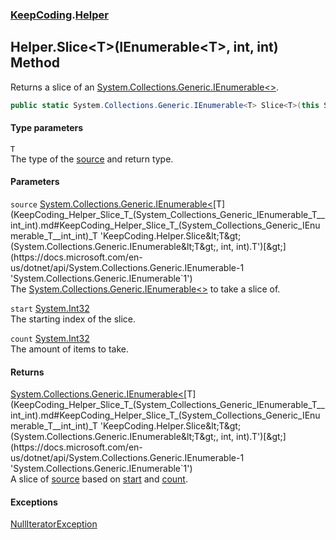 ### [KeepCoding](KeepCoding.md 'KeepCoding').[Helper](KeepCoding_Helper.md 'KeepCoding.Helper')
## Helper.Slice&lt;T&gt;(IEnumerable&lt;T&gt;, int, int) Method
Returns a slice of an [System.Collections.Generic.IEnumerable&lt;&gt;](https://docs.microsoft.com/en-us/dotnet/api/System.Collections.Generic.IEnumerable-1 'System.Collections.Generic.IEnumerable`1').  
```csharp
public static System.Collections.Generic.IEnumerable<T> Slice<T>(this System.Collections.Generic.IEnumerable<T> source, int start, int count);
```
#### Type parameters
<a name='KeepCoding_Helper_Slice_T_(System_Collections_Generic_IEnumerable_T__int_int)_T'></a>
`T`  
The type of the [source](KeepCoding_Helper_Slice_T_(System_Collections_Generic_IEnumerable_T__int_int).md#KeepCoding_Helper_Slice_T_(System_Collections_Generic_IEnumerable_T__int_int)_source 'KeepCoding.Helper.Slice&lt;T&gt;(System.Collections.Generic.IEnumerable&lt;T&gt;, int, int).source') and return type.
  
#### Parameters
<a name='KeepCoding_Helper_Slice_T_(System_Collections_Generic_IEnumerable_T__int_int)_source'></a>
`source` [System.Collections.Generic.IEnumerable&lt;](https://docs.microsoft.com/en-us/dotnet/api/System.Collections.Generic.IEnumerable-1 'System.Collections.Generic.IEnumerable`1')[T](KeepCoding_Helper_Slice_T_(System_Collections_Generic_IEnumerable_T__int_int).md#KeepCoding_Helper_Slice_T_(System_Collections_Generic_IEnumerable_T__int_int)_T 'KeepCoding.Helper.Slice&lt;T&gt;(System.Collections.Generic.IEnumerable&lt;T&gt;, int, int).T')[&gt;](https://docs.microsoft.com/en-us/dotnet/api/System.Collections.Generic.IEnumerable-1 'System.Collections.Generic.IEnumerable`1')  
The [System.Collections.Generic.IEnumerable&lt;&gt;](https://docs.microsoft.com/en-us/dotnet/api/System.Collections.Generic.IEnumerable-1 'System.Collections.Generic.IEnumerable`1') to take a slice of.
  
<a name='KeepCoding_Helper_Slice_T_(System_Collections_Generic_IEnumerable_T__int_int)_start'></a>
`start` [System.Int32](https://docs.microsoft.com/en-us/dotnet/api/System.Int32 'System.Int32')  
The starting index of the slice.
  
<a name='KeepCoding_Helper_Slice_T_(System_Collections_Generic_IEnumerable_T__int_int)_count'></a>
`count` [System.Int32](https://docs.microsoft.com/en-us/dotnet/api/System.Int32 'System.Int32')  
The amount of items to take.
  
#### Returns
[System.Collections.Generic.IEnumerable&lt;](https://docs.microsoft.com/en-us/dotnet/api/System.Collections.Generic.IEnumerable-1 'System.Collections.Generic.IEnumerable`1')[T](KeepCoding_Helper_Slice_T_(System_Collections_Generic_IEnumerable_T__int_int).md#KeepCoding_Helper_Slice_T_(System_Collections_Generic_IEnumerable_T__int_int)_T 'KeepCoding.Helper.Slice&lt;T&gt;(System.Collections.Generic.IEnumerable&lt;T&gt;, int, int).T')[&gt;](https://docs.microsoft.com/en-us/dotnet/api/System.Collections.Generic.IEnumerable-1 'System.Collections.Generic.IEnumerable`1')  
A slice of [source](KeepCoding_Helper_Slice_T_(System_Collections_Generic_IEnumerable_T__int_int).md#KeepCoding_Helper_Slice_T_(System_Collections_Generic_IEnumerable_T__int_int)_source 'KeepCoding.Helper.Slice&lt;T&gt;(System.Collections.Generic.IEnumerable&lt;T&gt;, int, int).source') based on [start](KeepCoding_Helper_Slice_T_(System_Collections_Generic_IEnumerable_T__int_int).md#KeepCoding_Helper_Slice_T_(System_Collections_Generic_IEnumerable_T__int_int)_start 'KeepCoding.Helper.Slice&lt;T&gt;(System.Collections.Generic.IEnumerable&lt;T&gt;, int, int).start') and [count](KeepCoding_Helper_Slice_T_(System_Collections_Generic_IEnumerable_T__int_int).md#KeepCoding_Helper_Slice_T_(System_Collections_Generic_IEnumerable_T__int_int)_count 'KeepCoding.Helper.Slice&lt;T&gt;(System.Collections.Generic.IEnumerable&lt;T&gt;, int, int).count').
#### Exceptions
[NullIteratorException](KeepCoding_NullIteratorException.md 'KeepCoding.NullIteratorException')  
